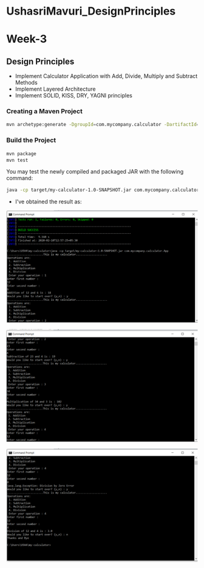 # UshasriMavuri_DesignPrinciples


# Week-3
## Design Principles

 * Implement Calculator Application with Add, Divide, Multiply and Subtract Methods
 * Implement Layered Architecture
 * Implement SOLID, KISS, DRY, YAGNI principles
 
### Creating a Maven Project

```sh
mvn archetype:generate -DgroupId=com.mycompany.calculator -DartifactId=my-calculator -DarchetypeArtifactId=maven-archetype-quickstart -DarchetypeVersion=1.4 -DinteractiveMode=false
```
### Build the Project

```sh
mvn package
mvn test
```
You may test the newly compiled and packaged JAR with the following command:

```sh
java -cp target/my-calculator-1.0-SNAPSHOT.jar com.mycompany.calculator.App
```

- I've obtained the result as:

![Result](s1.png)

![Result](s2.png)

![Result](s3.png)